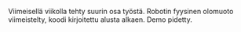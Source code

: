 Viimeisellä viikolla tehty suurin osa työstä. Robotin fyysinen olomuoto viimeistelty, koodi kirjoitettu alusta alkaen. Demo pidetty.
